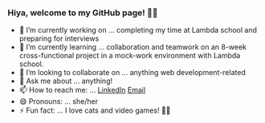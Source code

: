 ### Hiya, welcome to my GitHub page! 🐱‍👓


- 🔭 I’m currently working on ... completing my time at Lambda school and preparing for interviews
- 🌱 I’m currently learning ... collaboration and teamwork on an 8-week cross-functional project in a mock-work environment with Lambda school.
- 👯 I’m looking to collaborate on ... anything web development-related
- 💬 Ask me about ... anything!
- 📫 How to reach me: ... [LinkedIn](https://www.linkedin.com/in/lyndsiwilliams/) [Email](lyndsikaywilliams@gmail.com)
- 😄 Pronouns: ... she/her
- ⚡ Fun fact: ... I love cats and video games! 🐱‍💻
